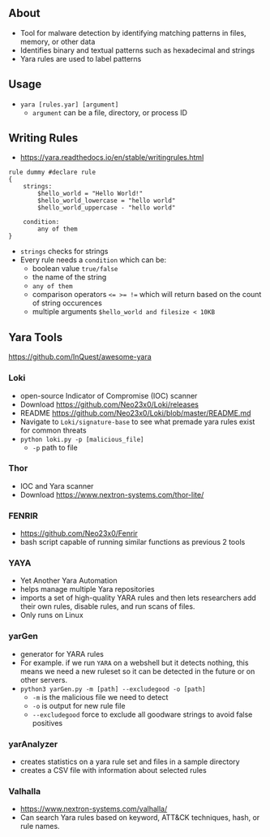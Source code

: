 
## About
- Tool for malware detection by identifying matching patterns in files, memory, or other data
- Identifies binary and textual patterns such as hexadecimal and strings
- Yara rules are used to label patterns

## Usage
- `yara [rules.yar] [argument]`
	- `argument` can be a file, directory, or process ID

## Writing Rules
- https://yara.readthedocs.io/en/stable/writingrules.html

```yara
rule dummy #declare rule
{
	strings:
		$hello_world = "Hello World!"
		$hello_world_lowercase = "hello world"
		$hello_world_uppercase - "hello world"
		
	condition:
		any of them
}
```

- `strings` checks for strings
- Every rule needs a `condition` which can be:
	- boolean value `true/false`
	- the name of the string
	- `any of them`
	- comparison operators `<= >= !=` which will return based on the count of string occurences
	- multiple arguments `$hello_world and filesize < 10KB`

## Yara Tools

https://github.com/InQuest/awesome-yara
### Loki
- open-source Indicator of Compromise (IOC) scanner
- Download https://github.com/Neo23x0/Loki/releases
- README https://github.com/Neo23x0/Loki/blob/master/README.md
- Navigate to `Loki/signature-base` to see what premade yara rules exist for common threats
- `python loki.py -p [malicious_file]`
	- `-p` path to file

### Thor
- IOC and Yara scanner
- Download https://www.nextron-systems.com/thor-lite/

### FENRIR
- https://github.com/Neo23x0/Fenrir
- bash script capable of running similar functions as previous 2 tools

### YAYA
- Yet Another Yara Automation
- helps manage multiple Yara repositories
- imports a set of high-quality YARA rules and then lets researchers add their own rules, disable rules, and run scans of files.
- Only runs on Linux

### yarGen
- generator for YARA rules
- For example. if we run `YARA` on a webshell but it detects nothing, this means we need a new ruleset so it can be detected in the future or on other servers.
- `python3 yarGen.py -m [path] --excludegood -o [path]`
	- `-m` is the malicious file we need to detect
	- `-o` is output for new rule file
	- `--excludegood` force to exclude all goodware strings to avoid false positives
### yarAnalyzer
- creates statistics on a yara rule set and files in a sample directory
- creates a CSV file with information about selected rules

### Valhalla
- https://www.nextron-systems.com/valhalla/
- Can search Yara rules based on keyword, ATT&CK techniques, hash, or rule names.
